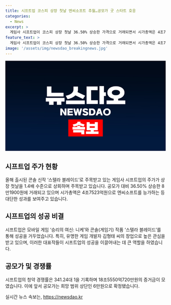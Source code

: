 ```yaml
---
title: 시프트업 코스피 상장 첫날 엔씨소프트 추월…공모가 굿 스타트 호응
categories:
  - News
excerpt: >
  게임사 시프트업이 코스피 상장 첫날 36.50% 상승한 가격으로 거래되면서 시가총액은 4조7523억원으로 엔씨소프트를 뛰어넘었다. 스타 개발자 김형태의 창업으로 유명한 시프트업은 모바일 게임과 콘솔 작품으로 성공을 이어가고 있다. 희망 범위를 상회하는 공모가와 341.24대 1의 경쟁률은 투자자들의 높은 관심을 반영하고 있다.
feature_text: >
  게임사 시프트업이 코스피 상장 첫날 36.50% 상승한 가격으로 거래되면서 시가총액은 4조7523억원으로 엔씨소프트를 뛰어넘었다. 스타 개발자 김형태의 창업으로 유명한 시프트업은 모바일 게임과 콘솔 작품으로 성공을 이어가고 있다. 희망 범위를 상회하는 공모가와 341.24대 1의 경쟁률은 투자자들의 높은 관심을 반영하고 있다.
image: '/assets/img/newsdao_breakingnews.jpg'
---
```


<p><img src="/assets/img/newsdao_breakingnews.jpg" alt="firstkoreanews 속보" /></p>

<h2 data-ke-size="size26">시프트업 주가 현황</h2>

<p data-ke-size="size16">올해 출시된 콘솔 신작 ‘스텔라 블레이드’로 주목받고 있는 게임사 시프트업의 주가가 상장 첫날을 1.4배 수준으로 상회하며 주목받고 있습니다. 공모가 대비 36.50% 상승한 8만1900원에 거래되고 있으며 시가총액은 4조7523억원으로 엔씨소프트를 능가하는 등 대단한 성과를 보여주고 있습니다.</p>

<h2 data-ke-size="size26">시프트업의 성공 비결</h2>

<p data-ke-size="size16">시프트업은 모바일 게임 ‘승리의 여신: 니케’와 콘솔(게임기) 작품 ‘스텔라 블레이드’를 통해 성공을 거두었습니다. 특히, 유명한 게임 개발자 김형태 씨의 창업으로 높은 관심을 받고 있으며, 이러한 대표작들이 시프트업의 성공을 이끌어내는 데 큰 역할을 하였습니다.</p>

<h2 data-ke-size="size26">공모가 및 경쟁률</h2>

<p data-ke-size="size16">시프트업의 청약 경쟁률은 341.24대 1을 기록하며 18조5550억720만원의 증거금이 모였습니다. 이에 앞서 공모가는 희망 범위 상단인 6만원으로 확정됐습니다.</p>
실시간 뉴스 속보는, <a href="https://newsdao.kr" rel="dofollow">https://newsdao.kr</a>


